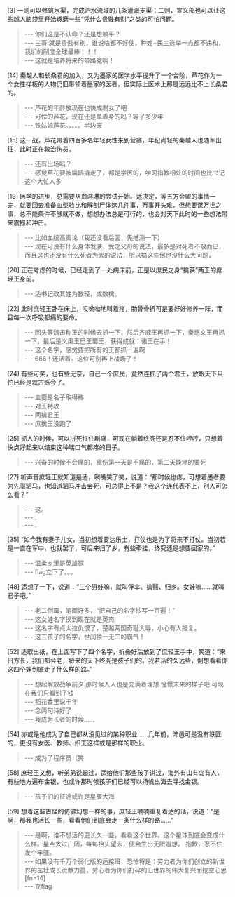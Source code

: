
[3] 一则可以修筑水渠，完成泗水流域的几条灌溉支渠；二则，宣义部也可以让这些越人脑袋里开始琢磨一些“凭什么贵贱有别”之类的可怕问题。
>--- 你们这是不认命？还是想躺平？<br>
>--- 三哥:就是贵贱有别，谁说啥都不好使，种姓+民主选举一点都不违和，我们的制度全球最棒！！！<br>
>--- 这就是培养将来的带路党啊！<br>

[14] 秦越人和长桑君的加入，又为墨家的医学水平提升了一个台阶，芦花作为一个女性样板的人物仍旧带领着墨家的医者，但实际上医术上那是远远比不上长桑君的。
>--- 芦花的年龄放现在也快成剩女了吧<br>
>--- 可伶的芦花，现在还是单着身的吗？等了多少年<br>
>--- 铁姑娘芦花。。。。。半边天<br>

[15] 这一战，芦花带着四百多名年轻女性来到营寨，年纪尚轻的秦越人也随军出征，此时正在救治伤员。
>--- 还有出场吗？<br>
>--- 感觉芦花要被扁鹊撬走了，都是学医的，学习指教相处的时间也比书记这个大忙人多<br>

[19] 医学的进步，总需要从血淋淋的尝试开始。适决定，等五方会盟的事情一完，就要回去准备血型验比和解剖尸体这几件事，万事开头难，但想要谋万世之事，总不能条件不够就不做，想想办法总是可行的，也会对天下此时的一些想法带来震撼和冲击。
>--- 比如血统高贵论（我还没看后面，先推测一下）<br>
>--- 现在可没有什么身体发肤，受之父母的说法，最多是对死者不敬而已，而且这也还没有什么死者为大的说法，所以搞这些倒也没什么大问题，<br>

[20] 正在考虑的时候，已经走到了一处病床前，正是以庶民之身“擒获”两王的庶轻王身前。
>--- 适书记改其姓为数轻，或数擒。<br>

[22] 此时庶轻王卧在床上，哎呦呦地叫着疼，肋骨骨折可是要好好修养一阵，而且每一次呼吸都痛的要命。
>--- 回头等魏击称王的时候去抓一下，然后齐威王再抓一下，秦惠文王再抓一下，最后是义渠王巴王蜀王，获得成就：诸王在手！<br>
>--- 这个名字，感觉要把所有的王都抓一遍啊<br>
>--- 666！还活着。这位可别再上战场了！<br>

[24] 有些可笑，也有些无奈，自己一个庶民，竟然连抓了两个君王，放眼天下只怕已经是震古烁今了。
>--- 主要是名子取得棒<br>
>--- 对王特攻<br>
>--- 两擒君王<br>
>--- 庶擒王没跑了<br>

[25] 抓人的时候，可以拼死扛住剧痛，可现在躺着终究还是忍不住哼哼，只想着快点好起来以结束这种喘口气都疼的日子。
>--- 兴奋的时候不会痛的，重伤第一天是不痛的，第二天能疼的要死<br>

[27] 听声音庶轻王就知道是适，咧嘴笑了笑，说道：“那时候也疼，可想着墨者要为先驱驷马，也知道驷马冲击会死，可总得上不是？我这个连代表不上，别人可怎么看？”
>--- 这。<br>
>--- .<br>
>--- .<br>

[35] “如今我有妻子儿女，当初想着要达乐土，打仗也是为了将来不打仗。当初若是一直在军中，也就罢了，可后来归了乡，有些牵挂，终究还是想要回家的。”
>--- 温柔乡里是英雄冢<br>
>--- flag立下了。。。<br>

[48] 适想了一下，说道：“三个男娃嘛，就叫俘芈、擒翳、归乡。女娃嘛……就叫君子吧。”
>--- 老二倒霉，笔画好多，“把自己的名字抄写一百遍！”<br>
>--- 这女娃名字换到现在就是英杰<br>
>--- 这名字有点太拉仇恨了，楚越两国奇耻大辱，小心有人报复。<br>
>--- 这三孩子的名字，世间独一无二的霸气！<br>

[52] 适取出纸，在上面写下了四个名字，折叠好后放到了庶轻王手中，笑道：“来日方长，我们都会老，将来的天下终究是孩子们的。我若活的久远些，倒想看看你这四个娃到底走了什么样的路。”
>--- 想起解放战争前夕 那时候人人也是充满着理想 憧憬未来的样子吧 可现在我们只看到了钱<br>
>--- 稻花香里说丰年<br>
>--- 念两句诗好了<br>
>--- 我成为长者的时候……<br>

[54] 亦或是他成为了自己都从没见过的某种职业……几年前，沛邑可是没有铁匠的，更没有女医、教师、织工这样或是那样的职业。
>--- 成为了程序员（笑<br>

[58] 庶轻王又想，听弟弟说起过，适给他们那些孩子讲过，海外有山有岛有人，有些地方遍布金银，也或许那时候孩子们已经可以扬帆出海去寻找金银。
>--- 孩子们的征途或许是星辰大海<br>

[59] 想着这些古怪的仿佛幻想一样的事，庶轻王喃喃重复着适的话，说道：“是啊，那我也活长一些，看看他们到底会走一条什么样的路……”
>--- 是啊，谁不想活的更长久一些，看看这个世界，这个星球到底会变成什么样。星空太过广阔，每每抬头望去，便会生出无限遐想。 抱歉，忍不住发个牢骚。<br>
>--- 如果没有千万个弱化版的适接班，恐怕将是：劳力者为你们创立的新世界的茁壮成长贡献力量，劳心者为你们打碎的旧世界的伟大复兴而挖空心思[fn=14]<br>
>--- 立flag<br>

